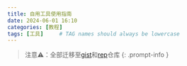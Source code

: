 ```yaml
---
title: 自用工具使用指南
date: 2024-06-01 16:10
categories: [教程]
tags: [工具]     # TAG names should always be lowercase
---
```


> 注意⚠️：全部迁移至[gist](https://gist.github.com/k3e1)和[rep](https://github.com/k3e1/rep)仓库
{: .prompt-info }



